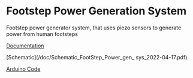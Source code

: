 # Footstep Power Generation System

Footstep power generator system, that uses piezo sensors to generate power from human footsteps

[Documentation](/doc/doc-footstep.pdf)

[Schematic](/doc/Schematic_FootStep_Power_gen_ sys_2022-04-17.pdf)

[Arduino Code ](/code/Footstep-Power-Generation-System.ino)
